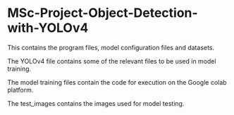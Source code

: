 # MSc-Project-Object-Detection-with-YOLOv4
This contains the program files, model configuration files and datasets.

The YOLOv4 file contains some of the relevant files to be used in model training.

The model training files contain the code for execution on the Google colab platform.

The test_images contains the images used for model testing.
